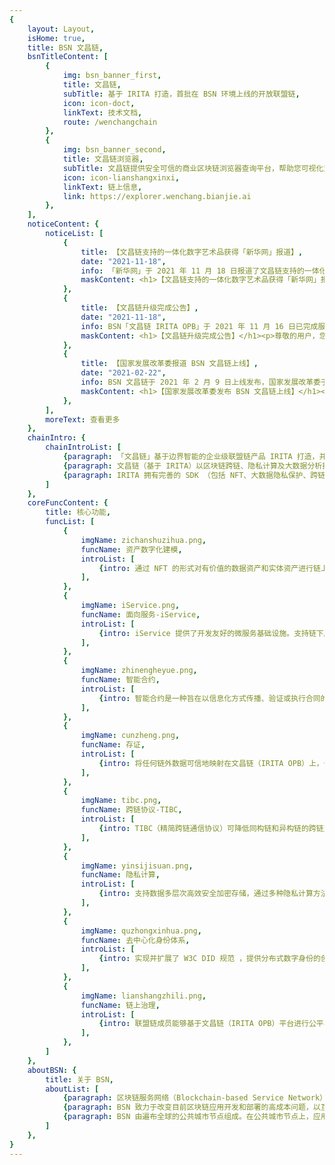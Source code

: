 ```yaml
---
{
    layout: Layout,
    isHome: true,
    title: BSN 文昌链,
    bsnTitleContent: [
        {
            img: bsn_banner_first,
            title: 文昌链,
            subTitle: 基于 IRITA 打造，首批在 BSN 环境上线的开放联盟链,
            icon: icon-doct,
            linkText: 技术文档,
            route: /wenchangchain
        },
        {
            img: bsn_banner_second,
            title: 文昌链浏览器,
            subTitle: 文昌链提供安全可信的商业区块链浏览器查询平台，帮助您可视化监控链上数据流动及状态，交易记录可信追溯。,
            icon: icon-lianshangxinxi,
            linkText: 链上信息,
            link: https://explorer.wenchang.bianjie.ai
        },
    ],
    noticeContent: {
        noticeList: [
            {
                title: 【文昌链支持的一体化数字艺术品获得「新华网」报道】,
                date: "2021-11-18",
                info: 「新华网」于 2021 年 11 月 18 日报道了文昌链支持的一体化数字艺术品通过「跨链」走向全球市场。,
                maskContent: <h1>【文昌链支持的一体化数字艺术品获得「新华网」报道】</h1><p style="text-indent:2em;">11 月 18 日，新华社旗下综合信息服务网站「新华网」的报道「看见东方艺术，聆听中国声音 一体化数字艺术品链接全球市场」引起广泛关注，报道中的跨链技术由集成 TIBC 跨链协议后的文昌链所提供。</p><p style="text-indent:2em;">边界智能支撑由知名文化机构出品的中国优秀大师水墨画复制品 IDA 完成在 BSN 文昌链上的登记确权，并依靠 TIBC 跨链协议及跨链枢纽，从 BSN 文昌链经由跨链服务枢纽与全球市场链接，实现其在全球异构区块链网络间的可信「跨链」流转，从实物流通升级为「可信数字贸易」，以区块链技术的力量，推动中国传统文化的国际化传播和优质文化艺术品的全球可信贸易。</p><ul style="text-indent:2em;list-style:disc;list-style-position:inside;"><li><a target="_blank" rel="noopener noreferrer" href="http://www.news.cn/culturepro/20211118/aee9804417884a6a9ab2354aac86d3f6/c.html">新华网报道</a></li></ul>,
            },
            {
                title: 【文昌链升级完成公告】,
                date: "2021-11-18",
                info: BSN「文昌链 IRITA OPB」于 2021 年 11 月 16 日已完成服务升级，集成适配了 TIBC 精简跨链通信协议功能模块。,
                maskContent: <h1>【文昌链升级完成公告】</h1><p>尊敬的用户，您好！</p><ul style="text-indent:2em;"><li>BSN「文昌链 IRITA OPB」于 2021 年 11 月 16 日已完成服务升级，本次升级实现了对 TIBC 精简跨链通信协议功能模块的适配集成，增强了跨链能力的可扩展性和交互能力，进一步支持 BSN 生态应用实现价值互联，为实体经济提供价值赋能。</li><li>感谢您对 BSN「文昌链 IRITA OPB」的支持！</li><li>如您有任何问题，可通过邮箱与我们联系：contact@bianjie.ai。</li></ul><p style="text-indent:2em;">欢迎开发者们扫码加入技术交流社区：</p><p style="display:flex;justify-content:center;align-items:center;"><img style="display:inline-block; max-width:140px;" alt="img" src="https://www.bianjie.ai/resources/WenChangChain/wenchang-HOME-image/Notices/wccsupport.png"/></p><p style="text-align:right;">2021 年 11 月 18 日</p>,
            },
            {
                title: 【国家发展改革委报道 BSN 文昌链上线】,
                date: "2021-02-22",
                info: BSN 文昌链于 2021 年 2 月 9 日上线发布，国家发展改革委于 2 月 22 日发文报道。,
                maskContent: <h1>【国家发展改革委发布 BSN 文昌链上线】</h1><p style="text-indent:2em;">BSN 文昌链于 2021 年 2 月 9 日正式发布并召开发布会，国家信息中心信息化和产业发展部主任、区块链服务网络发展联盟理事长单志广，文昌市科工信局局长周经若出席发布会。</p><p style="text-indent:2em;">国家发展改革委于 2 月 22 日发文对 BSN 文昌链正式上线进行报道。</p><ul style="text-indent:2em;list-style:disc;list-style-position:inside;"><li><a href="https://www.ndrc.gov.cn/xxgk/jd/wsdwhfz/202102/t20210222_1267537.html?code=&amp;state=123" target="_blank" rel="noopener noreferrer">国家发展改革委报道</a></li></ul>,
            },
        ],
        moreText: 查看更多
    },
    chainIntro: {
        chainIntroList: [
            {paragraph: 「文昌链」基于边界智能的企业级联盟链产品 IRITA 打造，并成为首批在 BSN 环境上线，具备全生态商业服务能力的开放联盟链。},
            {paragraph: 文昌链（基于 IRITA）以区块链跨链、隐私计算及大数据分析技术为核心，安全可控、符合国密标准，支持下一代分布式商业系统。目前已有识蛛可信身份服务、魔卡 NFT 管理平台、电子证照系统、一体化数字艺术品登记服务平台、建党百年送祝福微信小程序等多种行业应用在文昌链上线运营。},
            {paragraph: IRITA 拥有完善的 SDK （包括 NFT、大数据隐私保护、跨链服务调用等模块）及运维工具支持，在性能、安全可靠性、认证及权限、可维护性、可扩展性和运维监控等多方面都满足企业级应用需求，为实体经济提供基于区块链信任机器的价值赋能。},
        ]
    },
    coreFuncContent: {
        title: 核心功能,
        funcList: [
            {
                imgName: zichanshuzihua.png,
                funcName: 资产数字化建模,
                introList: [
                    {intro: 通过 NFT 的形式对有价值的数据资产和实体资产进行链上数字化建模，将其转化为区块链数字化资产并实现可信流转与交换，充分挖掘其未来价值。}
                ],
            },
            {
                imgName: iService.png,
                funcName: 面向服务-iService,
                introList: [
                    {intro: iService 提供了开发友好的微服务基础设施。支持链下服务从定义、绑定（服务提供方注册）、调用到治理的全生命周期管理。iService 可以非常方便地支持对传统商业系统的集成，实现多方协作，链上链下业务流高效集成。}
                ],
            },
            {
                imgName: zhinengheyue.png,
                funcName: 智能合约,
                introList: [
                    {intro: 智能合约是一种旨在以信息化方式传播、验证或执行合同的计算机协议，是对区块链功能的一种可定制化的扩展。文昌链目前支持的智能合约语言是 Rust。}
                ],
            },
            {
                imgName: cunzheng.png,
                funcName: 存证,
                introList: [
                    {intro: 将任何链外数据可信地映射在文昌链（IRITA OPB）上，作为对原始数据的证明。其可信性是通过密码学算法与区块链的安全性来保证的。}
                ],
            },
            {
                imgName: tibc.png,
                funcName: 跨链协议-TIBC,
                introList: [
                    {intro: TIBC（精简跨链通信协议）可降低同构链和异构链的跨链对接复杂度，更易于跨链能力的扩展，以支持跨链 NFT、跨链智能合约、跨链服务等应用的跨链互操作。}
                ],
            },
            {
                imgName: yinsijisuan.png,
                funcName: 隐私计算,
                introList: [
                    {intro: 支持数据多层次高效安全加密存储，通过多种隐私计算方法，保护各方数据所有权和隐私，支持多方协作时原始数据不出门 ，实现数据可用不可见的价值流通}
                ],
            },
            {
                imgName: quzhongxinhua.png,
                funcName: 去中心化身份体系,
                introList: [
                    {intro: 实现并扩展了 W3C DID 规范 ，提供分布式数字身份的创建、更新、查询、验证和管理等一整套功能，实现更规范化地管理和保护实体数据隐私及授权，同时保证信息流转的真实性和效率。}
                ],
            },
            {
                imgName: lianshangzhili.png,
                funcName: 链上治理,
                introList: [
                    {intro: 联盟链成员能够基于文昌链（IRITA OPB）平台进行公平、透明以及可追溯的可信交互与业务协作，共同参与链上治理。}
                ],
            },
        ]
    },
    aboutBSN: {
        title: 关于 BSN,
        aboutList: [
            {paragraph: 区块链服务网络（Blockchain-based Service Network）（简称 “BSN”）是一个跨云服务、跨门户、跨底层框架，用于部署和运行区块链应用的全球性公共基础设施网络，由国家信息中心、中国移动通信集团公司、中国银联股份有限公司、北京红枣科技有限公司共同发起。},
            {paragraph: BSN 致力于改变目前区块链应用开发和部署的高成本问题，以互联网理念为开发者提供公共区块链资源环境，极大降低区块链应用的开发、部署、运维、互通和监管成本，从而使区块链技术得到快速普及和发展。},
            {paragraph: BSN 由遍布全球的公共城市节点组成。在公共城市节点上，应用发布方和使用方可以使用统一身份证书发布、管理和加入不限数量的区块链应用，不再需要建设独立的区块链运行环境。},
        ]
    },
}
---
```

